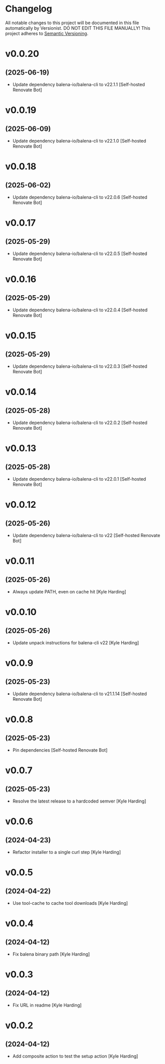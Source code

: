 # Changelog

All notable changes to this project will be documented in this file
automatically by Versionist. DO NOT EDIT THIS FILE MANUALLY!
This project adheres to [Semantic Versioning](http://semver.org/).

# v0.0.20
## (2025-06-19)

* Update dependency balena-io/balena-cli to v22.1.1 [Self-hosted Renovate Bot]

# v0.0.19
## (2025-06-09)

* Update dependency balena-io/balena-cli to v22.1.0 [Self-hosted Renovate Bot]

# v0.0.18
## (2025-06-02)

* Update dependency balena-io/balena-cli to v22.0.6 [Self-hosted Renovate Bot]

# v0.0.17
## (2025-05-29)

* Update dependency balena-io/balena-cli to v22.0.5 [Self-hosted Renovate Bot]

# v0.0.16
## (2025-05-29)

* Update dependency balena-io/balena-cli to v22.0.4 [Self-hosted Renovate Bot]

# v0.0.15
## (2025-05-29)

* Update dependency balena-io/balena-cli to v22.0.3 [Self-hosted Renovate Bot]

# v0.0.14
## (2025-05-28)

* Update dependency balena-io/balena-cli to v22.0.2 [Self-hosted Renovate Bot]

# v0.0.13
## (2025-05-28)

* Update dependency balena-io/balena-cli to v22.0.1 [Self-hosted Renovate Bot]

# v0.0.12
## (2025-05-26)

* Update dependency balena-io/balena-cli to v22 [Self-hosted Renovate Bot]

# v0.0.11
## (2025-05-26)

* Always update PATH, even on cache hit [Kyle Harding]

# v0.0.10
## (2025-05-26)

* Update unpack instructions for balena-cli v22 [Kyle Harding]

# v0.0.9
## (2025-05-23)

* Update dependency balena-io/balena-cli to v21.1.14 [Self-hosted Renovate Bot]

# v0.0.8
## (2025-05-23)

* Pin dependencies [Self-hosted Renovate Bot]

# v0.0.7
## (2025-05-23)

* Resolve the latest release to a hardcoded semver [Kyle Harding]

# v0.0.6
## (2024-04-23)

* Refactor installer to a single curl step [Kyle Harding]

# v0.0.5
## (2024-04-22)

* Use tool-cache to cache tool downloads [Kyle Harding]

# v0.0.4
## (2024-04-12)

* Fix balena binary path [Kyle Harding]

# v0.0.3
## (2024-04-12)

* Fix URL in readme [Kyle Harding]

# v0.0.2
## (2024-04-12)

* Add composite action to test the setup action [Kyle Harding]

